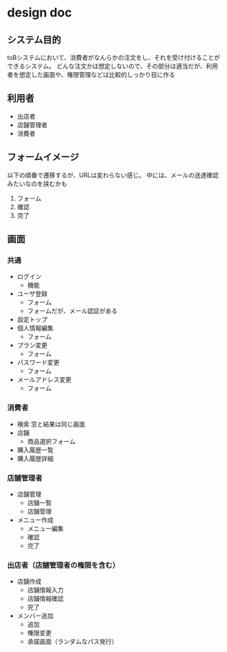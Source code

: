 
# design doc

## システム目的
toBシステムにおいて、消費者がなんらかの注文をし、それを受け付けることができるシステム。
どんな注文かは想定しないので、その部分は適当だが、利用者を想定した画面や、権限管理などは比較的しっかり目に作る

## 利用者
- 出店者
- 店舗管理者
- 消費者

## フォームイメージ
以下の順番で遷移するが、URLは変わらない感じ。
中には、メールの送達確認みたいなのを挟むかも

1. フォーム
2. 確認
3. 完了

## 画面
### 共通
- ログイン
  - 機能
- ユーザ登録
  - フォーム
  - フォームだが、メール認証がある
- 設定トップ
- 個人情報編集
  - フォーム
- プラン変更
  - フォーム
- パスワード変更
  - フォーム
- メールアドレス変更
  - フォーム

### 消費者
- 検索
  窓と結果は同じ画面
- 店舗
  - 商品選択フォーム
- 購入履歴一覧
- 購入履歴詳細

### 店舗管理者
- 店舗管理
  - 店舗一覧
  - 店舗管理
- メニュー作成
  - メニュー編集
  - 確認
  - 完了

### 出店者（店舗管理者の権限を含む）
- 店舗作成
  - 店舗情報入力
  - 店舗情報確認
  - 完了
- メンバー追加
  - 追加
  - 権限変更
  - 承諾画面（ランダムなパス発行）


